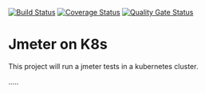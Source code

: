 [![Build Status](https://www.travis-ci.com/deividbatfish2/jmeter-on-kubernetes.svg?branch=main)](https://www.travis-ci.com/deividbatfish2/jmeter-on-kubernetes)
[![Coverage Status](https://coveralls.io/repos/github/deividbatfish2/jmeter-on-kubernetes/badge.svg?branch=main)](https://coveralls.io/github/deividbatfish2/jmeter-on-kubernetes?branch=main)
[![Quality Gate Status](https://sonarcloud.io/api/project_badges/measure?project=jmeter-on-kubernetes&metric=alert_status)](https://sonarcloud.io/dashboard?id=jmeter-on-kubernetes)
# Jmeter on K8s

This project will run a jmeter tests in a kubernetes cluster.

.....
